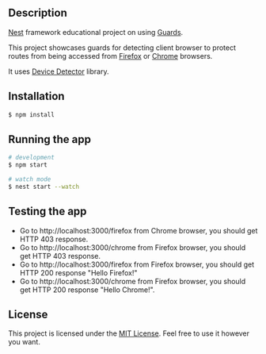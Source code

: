 ## Description

[Nest](https://github.com/nestjs/nest) framework educational project on using [Guards](https://docs.nestjs.com/guards).

This project showcases guards for detecting client browser to protect routes from being accessed from [Firefox](https://www.mozilla.org/en-US/firefox/) or [Chrome](https://www.google.com/chrome/) browsers.

It uses [Device Detector](https://www.npmjs.com/package/device-detector-js) library.

## Installation

```bash
$ npm install
```

## Running the app

```bash
# development
$ npm start

# watch mode
$ nest start --watch
```

## Testing the app

- Go to http://localhost:3000/firefox from Chrome browser, you should get HTTP 403 response.
- Go to http://localhost:3000/chrome from Firefox browser, you should get HTTP 403 response.
- Go to http://localhost:3000/firefox from Firefox browser, you should get HTTP 200 response "Hello Firefox!"
- Go to http://localhost:3000/chrome from Firefox browser, you should get HTTP 200 response "Hello Chrome!".

## License

This project is licensed under the [MIT License](https://opensource.org/licenses/MIT). Feel free to use it however you want.
